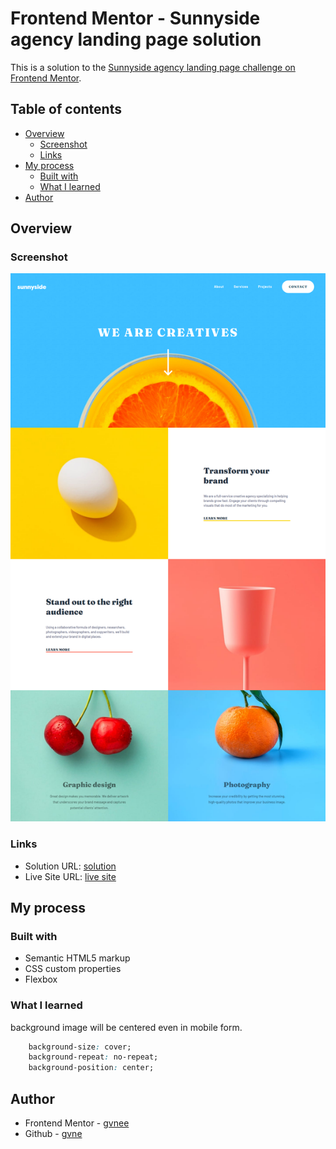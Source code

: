 # Frontend Mentor - Sunnyside agency landing page solution

This is a solution to the [Sunnyside agency landing page challenge on Frontend Mentor](https://www.frontendmentor.io/challenges/sunnyside-agency-landing-page-7yVs3B6ef).

## Table of contents

- [Overview](#overview)
  - [Screenshot](#screenshot)
  - [Links](#links)
- [My process](#my-process)
  - [Built with](#built-with)
  - [What I learned](#what-i-learned)
- [Author](#author)

## Overview

### Screenshot

![](./images/desktop-preview.png)


### Links

- Solution URL: [solution](https://github.com/gvnee/ui-practice/tree/main/sunnyside)
- Live Site URL: [live site](https://gvnee.github.io/ui-practice/sunnyside/src)

## My process

### Built with

- Semantic HTML5 markup
- CSS custom properties
- Flexbox

### What I learned

background image will be centered even in mobile form.
```css
    background-size: cover;
    background-repeat: no-repeat;
    background-position: center;
```

## Author

- Frontend Mentor - [gvnee](https://www.frontendmentor.io/profile/gvnee)
- Github - [gvne](https://github.com/gvnee)
